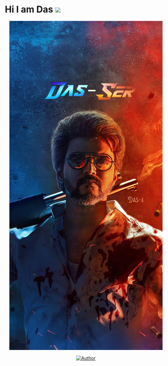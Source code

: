 # Hi I am Das&nbsp;<a href="Hey"><img src="https://raw.githubusercontent.com/TOXIC-DEVIL/TOXIC-DEVIL/TOXIC-DEVIL-OFFICIAL/media/Hi.gif" width="48px"></a>
<div align="center">

 </a>
</p>
<div align="center">
  <p align="center">
<img src=./Das-x5.png>
</p>
  <p align="center">
<a href="https://github.com/Das-x5"><img title="Author" src="https://img.shields.io/badge/Author-Das-x5?color=blue&style=for-the-badge&logo=whatsapp"></a>
<!---
Das-x5/Das-x5 is a ✨ special ✨ repository because its `README.md`.
--->

